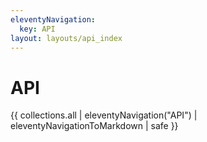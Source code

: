 ```yaml
---
eleventyNavigation:
  key: API
layout: layouts/api_index
---
```

# API

{{ collections.all | eleventyNavigation("API") | eleventyNavigationToMarkdown | safe }}
